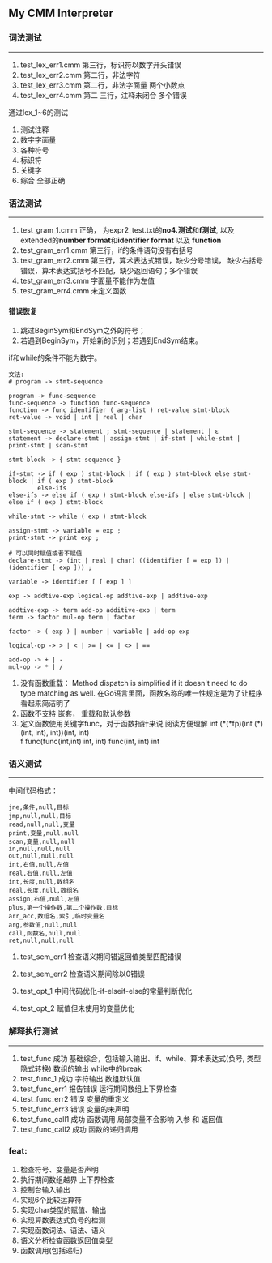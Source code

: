 ## My CMM Interpreter

### 词法测试

-------

1. test_lex_err1.cmm 第三行，标识符以数字开头错误
2. test_lex_err2.cmm 第二行，非法字符
3. test_lex_err3.cmm 第二行，非法字面量 两个小数点
4. test_lex_err4.cmm 第二 三行，注释未闭合 多个错误 

通过lex_1~6的测试
1. 测试注释
2. 数字字面量
3. 各种符号
4. 标识符
5. 关键字
6. 综合 全部正确


### 语法测试

---------

1. test_gram_1.cmm 正确， 为expr2_test.txt的**no4.测试**和**f测试**, 
以及extended的**number format**和**identifier format** 以及 **function**
1. test_gram_err1.cmm 第三行，if的条件语句没有右括号
2. test_gram_err2.cmm 第三行，算术表达式错误，缺少分号错误，
缺少右括号错误，算术表达式括号不匹配，缺少返回语句；多个错误
3. test_gram_err3.cmm 字面量不能作为左值
4. test_gram_err4.cmm 未定义函数
#### 错误恢复
1. 跳过BeginSym和EndSym之外的符号；
2. 若遇到BeginSym，开始新的识别；若遇到EndSym结束。

if和while的条件不能为数字。

```
文法:
# program -> stmt-sequence

program -> func-sequence
func-sequence -> function func-sequence
function -> func identifier ( arg-list ) ret-value stmt-block
ret-value -> void | int | real | char 

stmt-sequence -> statement ; stmt-sequence | statement | ε
statement -> declare-stmt | assign-stmt | if-stmt | while-stmt | print-stmt | scan-stmt

stmt-block -> { stmt-sequence }

if-stmt -> if ( exp ) stmt-block | if ( exp ) stmt-block else stmt-block | if ( exp ) stmt-block
        else-ifs
else-ifs -> else if ( exp ) stmt-block else-ifs | else stmt-block | else if ( exp ) stmt-block

while-stmt -> while ( exp ) stmt-block

assign-stmt -> variable = exp ;
print-stmt -> print exp ;

# 可以同时赋值或者不赋值
declare-stmt -> (int | real | char) ((identifier [ = exp ]) | (identifier [ exp ])) ;

variable -> identifier [ [ exp ] ]

exp -> addtive-exp logical-op addtive-exp | addtive-exp

addtive-exp -> term add-op additive-exp | term
term -> factor mul-op term | factor

factor -> ( exp ) | number | variable | add-op exp

logical-op -> > | < | >= | <= | <> | ==

add-op -> + | -
mul-op -> * | /
```

1. 没有函数重载：
    Method dispatch is simplified if it doesn't need to do type matching 
    as well.
    在Go语言里面，函数名称的唯一性规定是为了让程序看起来简洁明了
2. 函数不支持 嵌套， 重载和默认参数
3. 定义函数使用关键字func，对于函数指针来说 阅读方便理解
    int (\*(\*fp)(int (\*)(int, int), int))(int, int) 
    <br>
    f func(func(int,int) int, int) func(int, int) int
    
### 语义测试

--------
中间代码格式：
```
jne,条件,null,目标
jmp,null,null,目标
read,null,null,变量
print,变量,null,null
scan,变量,null,null
in,null,null,null
out,null,null,null
int,右值,null,左值
real,右值,null,左值
int,长度,null,数组名
real,长度,null,数组名
assign,右值,null,左值
plus,第一个操作数,第二个操作数,目标
arr_acc,数组名,索引,临时变量名
arg,参数值,null,null
call,函数名,null,null
ret,null,null,null
```
1. test_sem_err1 检查语义期间错返回值类型匹配错误
2. test_sem_err2 检查语义期间除以0错误

3. test_opt_1 中间代码优化-if-elseif-else的常量判断优化
4. test_opt_2 赋值但未使用的变量优化
### 解释执行测试

---------
1. test_func 成功 基础综合，包括输入输出、if、while、算术表达式(负号, 类型隐式转换) 数组的输出 while中的break
2. test_func_1 成功 字符输出 数组默认值
3. test_func_err1 报告错误 运行期间数组上下界检查
4. test_func_err2 错误 变量的重定义
5. test_func_err3 错误 变量的未声明
6. test_func_call1 成功 函数调用 局部变量不会影响 入参 和 返回值
7. test_func_call2 成功 函数的递归调用

### feat:

1. 检查符号、变量是否声明
2. 执行期间数组越界 上下界检查
3. 控制台输入输出
4. 实现6个比较运算符
5. 实现char类型的赋值、输出
6. 实现算数表达式负号的检测
7. 实现函数词法、语法、语义
8. 语义分析检查函数返回值类型
9. 函数调用(包括递归)
